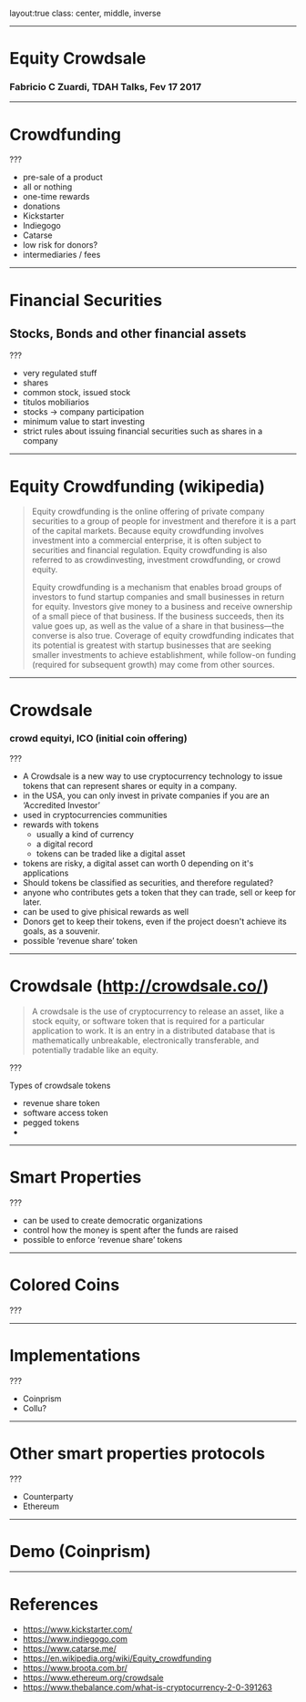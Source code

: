 
layout:true
class: center, middle, inverse

---

# Equity Crowdsale
### Fabricio C Zuardi, TDAH Talks, Fev 17 2017
---

# Crowdfunding

???

- pre-sale of a product
- all or nothing
- one-time rewards
- donations
- Kickstarter
- Indiegogo
- Catarse
- low risk for donors?
- intermediaries / fees

---

# Financial Securities
## Stocks, Bonds and other financial assets

???

- very regulated stuff
- shares
- common stock, issued stock
- titulos mobiliarios
- stocks -> company participation
- minimum value to start investing
- strict rules about issuing financial securities such as shares in a company

---

# Equity Crowdfunding (wikipedia)

> Equity crowdfunding is the online offering of private company securities to a group of people for investment and therefore it is a part of the capital markets. Because equity crowdfunding involves investment into a commercial enterprise, it is often subject to securities and financial regulation. Equity crowdfunding is also referred to as crowdinvesting, investment crowdfunding, or crowd equity.
> 
> Equity crowdfunding is a mechanism that enables broad groups of investors to fund startup companies and small businesses in return for equity. Investors give money to a business and receive ownership of a small piece of that business. If the business succeeds, then its value goes up, as well as the value of a share in that business—the converse is also true. Coverage of equity crowdfunding indicates that its potential is greatest with startup businesses that are seeking smaller investments to achieve establishment, while follow-on funding (required for subsequent growth) may come from other sources.

---

# Crowdsale
### crowd equityi, ICO (initial coin offering)

???

- A Crowdsale is a new way to use cryptocurrency technology to issue tokens that can represent shares or equity in a company.
- in the USA, you can only invest in private companies if you are an ‘Accredited Investor’
- used in cryptocurrencies communities
- rewards with tokens
  - usually a kind of currency
  - a digital record
  - tokens can be traded like a digital asset
- tokens are risky, a digital asset can worth 0 depending on it's applications
- Should tokens be classified as securities, and therefore regulated?
- anyone who contributes gets a token that they can trade, sell or keep for later.
- can be used to give phisical rewards as well
- Donors get to keep their tokens, even if the project doesn't achieve its goals, as a souvenir.
- possible ‘revenue share’ token

---

# Crowdsale (http://crowdsale.co/)

> A crowdsale is the use of cryptocurrency to release an asset, like a stock equity, or software token that is required for a particular application to work. It is an entry in a distributed database that is mathematically unbreakable, electronically transferable, and potentially tradable like an equity.

???

Types of crowdsale tokens

- revenue share token
- software access token
- pegged tokens
- 

---

# Smart Properties

???

- can be used to create democratic organizations
- control how the money is spent after the funds are raised
- possible to enforce ‘revenue share’ tokens

---

# Colored Coins

???

___

# Implementations

???

- Coinprism
- Collu?

---

# Other smart properties protocols


???

- Counterparty
- Ethereum

---

# Demo (Coinprism)

---

# References

- https://www.kickstarter.com/
- https://www.indiegogo.com
- https://www.catarse.me/
- https://en.wikipedia.org/wiki/Equity_crowdfunding
- https://www.broota.com.br/
- https://www.ethereum.org/crowdsale
- https://www.thebalance.com/what-is-cryptocurrency-2-0-391263

